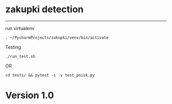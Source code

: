 # zakupki detection
---
run virtualenv
```shell
. ~/PycharmProjects/zakupki/venv/bin/activate
```
Testing
```shell
./run_test.sh
```
OR
```shell
cd tests/ && pytest -s -v test_poisk.py
```

# Version 1.0